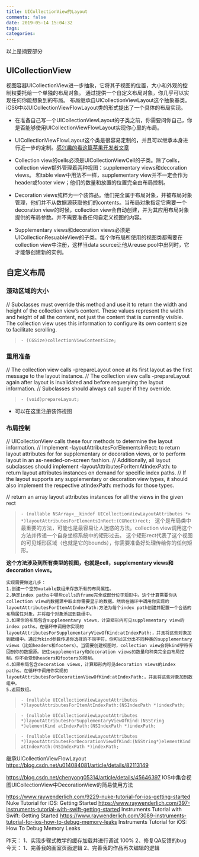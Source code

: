 ```yaml
---
title: UICollectionView的Layout
comments: false
date: 2019-05-14 15:04:32
tags:
categories:
---
```


以上是摘要部分
<!--more-->

## UICollectionView

视图容器UICollectionView进一步抽象，它将其子视图的位置，大小和外观的控制权委托给一个单独的布局对象。
通过提供一个自定义布局对象，你几乎可以实现任何你能想象到的布局。
布局继承自UICollectionViewLayout这个抽象基类。
iOS6中以UICollectionViewFlowLayout类的形式提出了一个具体的布局实现。

* 在准备自己写一个UICollectionViewLayout的子类之前，你需要问你自己，你是否能够使用UICollectionViewFlowLayout实现你心里的布局。
* UICollectionViewFlowLayout这个类是很容易定制的，并且可以继承本身进行近一步的定制。[感兴趣的看这篇苹果开发者文章](https://developer.apple.com/library/archive/documentation/WindowsViews/Conceptual/CollectionViewPGforIOS/UsingtheFlowLayout/UsingtheFlowLayout.html#//apple_ref/doc/uid/TP40012334-CH3-SW4)

* Collection view的cells必须是UICollectionViewCell的子类。除了cells，collection view额外管理着两种视图：supplementary views和decoration views。
和table view中用法不一样，supplementary view并不一定会作为header或footer view；他们的数量和放置的位置完全由布局控制。

* Decoration views纯粹为一个装饰品。他们完全属于布局对象，并被布局对象管理，他们并不从数据源获取他们的contents。当布局对象指定它需要一个decoration view的时候，collection view会自动创建，并为其应用布局对象提供的布局参数。并不需要准备任何自定义视图的内容。

* Supplementary views和decoration views必须是UICollectionResuableView的子类。每个你布局所使用的视图类都需要在collection view中注册，这样当data source让他从reuse pool中出列时，它才能够创建新的实例。

## 自定义布局

### 滚动区域的大小

// Subclasses must override this method and use it to return the width and height of the collection view’s content. These values represent the width and height of all the content, not just the content that is currently visible. The collection view uses this information to configure its own content size to facilitate scrolling.
> `- (CGSize)collectionViewContentSize;` 

### 重用准备

// The collection view calls -prepareLayout once at its first layout as the first message to the layout instance.
// The collection view calls -prepareLayout again after layout is invalidated and before requerying the layout information.
// Subclasses should always call super if they override.
> `- (void)prepareLayout;`

* 可以在这里注册装饰视图

### 布局控制

// UICollectionView calls these four methods to determine the layout information.
// Implement -layoutAttributesForElementsInRect: to return layout attributes for for supplementary or decoration views, or to perform layout in an as-needed-on-screen fashion.
// Additionally, all layout subclasses should implement -layoutAttributesForItemAtIndexPath: to return layout attributes instances on demand for specific index paths.
// If the layout supports any supplementary or decoration view types, it should also implement the respective atIndexPath: methods for those types.

// return an array layout attributes instances for all the views in the given rect

> `- (nullable NSArray<__kindof UICollectionViewLayoutAttributes *> *)layoutAttributesForElementsInRect:(CGRect)rect; `
这个是布局类中最重要的方法，可能也是最容易让人迷惑的方法。collection view调用这个方法并传递一个自身坐标系统中的矩形过去。
这个矩形rect代表了这个视图的可见矩形区域（也就是它的bounds），你需要准备好处理传给你的任何矩形。

**这个方法涉及到所有类型的视图，也就是cell，supplementary views和decoration views。**

```
实现需要做这几步：
1.创建一个空的mutable数组来存放所有的布局属性。
2.确定index paths中哪些cells的frame完全或部分位于矩形中。这个计算需要你从collection view的数据源中取出你需要显示的数据。然后在循环中调用你实现的layoutAttributesForItemAtIndexPath:方法为每个index path创建并配置一个合适的布局属性对象，并将每个对象添加到数组中。
3.如果你的布局包含supplementary views，计算矩形内可见supplementary view的index paths。在循环中调用你实现的layoutAttributesForSupplementaryViewOfKind:atIndexPath:，并且将这些对象加到数组中。通过为kind参数传递你选择的不同字符，你可以区分出不同种类的supplementary views（比如headers和footers）。当需要创建视图时，collection view会将kind字符传回到你的数据源。记住supplementary和decoration views的数量和种类完全由布局控制。你不会受到headers和footers的限制。
4.如果布局包含decoration views，计算矩形内可见decoration views的index paths。在循环中调用你实现的layoutAttributesForDecorationViewOfKind:atIndexPath:，并且将这些对象加到数组中。 
5.返回数组。
```

> `- (nullable UICollectionViewLayoutAttributes *)layoutAttributesForItemAtIndexPath:(NSIndexPath *)indexPath;`

> `- (nullable UICollectionViewLayoutAttributes *)layoutAttributesForSupplementaryViewOfKind:(NSString *)elementKind atIndexPath:(NSIndexPath *)indexPath;`

> `- (nullable UICollectionViewLayoutAttributes *)layoutAttributesForDecorationViewOfKind:(NSString*)elementKind atIndexPath:(NSIndexPath *)indexPath;`


继承UICollectionViewFlowLayout https://blog.csdn.net/u014084081/article/details/82113149

https://blog.csdn.net/chenyong05314/article/details/45646397 IOS中集合视图UICollectionView中DecorationView的简易使用方法

https://www.raywenderlich.com/9229-nuke-tutorial-for-ios-getting-started Nuke Tutorial for iOS: Getting Started
https://www.raywenderlich.com/397-instruments-tutorial-with-swift-getting-started  Instruments Tutorial with Swift: Getting Started
https://www.raywenderlich.com/3089-instruments-tutorial-for-ios-how-to-debug-memory-leaks  Instruments Tutorial for iOS: How To Debug Memory Leaks


昨天：
1、实现步骤式教学的缓存加载并进行调试 100%
2、修复QA反馈的bug
今天：
1、完善我的画室页面逻辑
2、完善我的作品再次编辑的逻辑